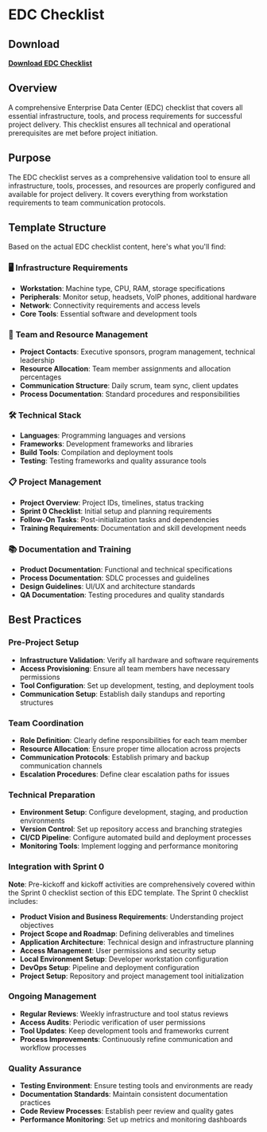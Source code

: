# EDC Checklist

## Download

**[Download EDC Checklist](https://tinyurl.com/EDC-checklist)**

## Overview

A comprehensive Enterprise Data Center (EDC) checklist that covers all essential infrastructure, tools, and process requirements for successful project delivery. This checklist ensures all technical and operational prerequisites are met before project initiation.

## Purpose

The EDC checklist serves as a comprehensive validation tool to ensure all infrastructure, tools, processes, and resources are properly configured and available for project delivery. It covers everything from workstation requirements to team communication protocols.

## Template Structure

Based on the actual EDC checklist content, here's what you'll find:

### 🖥️ **Infrastructure Requirements**
- **Workstation**: Machine type, CPU, RAM, storage specifications
- **Peripherals**: Monitor setup, headsets, VoIP phones, additional hardware
- **Network**: Connectivity requirements and access levels
- **Core Tools**: Essential software and development tools

### 👥 **Team and Resource Management**
- **Project Contacts**: Executive sponsors, program management, technical leadership
- **Resource Allocation**: Team member assignments and allocation percentages
- **Communication Structure**: Daily scrum, team sync, client updates
- **Process Documentation**: Standard procedures and responsibilities

### 🛠️ **Technical Stack**
- **Languages**: Programming languages and versions
- **Frameworks**: Development frameworks and libraries
- **Build Tools**: Compilation and deployment tools
- **Testing**: Testing frameworks and quality assurance tools

### 📋 **Project Management**
- **Project Overview**: Project IDs, timelines, status tracking
- **Sprint 0 Checklist**: Initial setup and planning requirements
- **Follow-On Tasks**: Post-initialization tasks and dependencies
- **Training Requirements**: Documentation and skill development needs

### 📚 **Documentation and Training**
- **Product Documentation**: Functional and technical specifications
- **Process Documentation**: SDLC processes and guidelines
- **Design Guidelines**: UI/UX and architecture standards
- **QA Documentation**: Testing procedures and quality standards

## Best Practices

### **Pre-Project Setup**
- **Infrastructure Validation**: Verify all hardware and software requirements
- **Access Provisioning**: Ensure all team members have necessary permissions
- **Tool Configuration**: Set up development, testing, and deployment tools
- **Communication Setup**: Establish daily standups and reporting structures

### **Team Coordination**
- **Role Definition**: Clearly define responsibilities for each team member
- **Resource Allocation**: Ensure proper time allocation across projects
- **Communication Protocols**: Establish primary and backup communication channels
- **Escalation Procedures**: Define clear escalation paths for issues

### **Technical Preparation**
- **Environment Setup**: Configure development, staging, and production environments
- **Version Control**: Set up repository access and branching strategies
- **CI/CD Pipeline**: Configure automated build and deployment processes
- **Monitoring Tools**: Implement logging and performance monitoring

### **Integration with Sprint 0**

**Note**: Pre-kickoff and kickoff activities are comprehensively covered within the Sprint 0 checklist section of this EDC template. The Sprint 0 checklist includes:

- **Product Vision and Business Requirements**: Understanding project objectives
- **Project Scope and Roadmap**: Defining deliverables and timelines
- **Application Architecture**: Technical design and infrastructure planning
- **Access Management**: User permissions and security setup
- **Local Environment Setup**: Developer workstation configuration
- **DevOps Setup**: Pipeline and deployment configuration
- **Project Setup**: Repository and project management tool initialization

### **Ongoing Management**
- **Regular Reviews**: Weekly infrastructure and tool status reviews
- **Access Audits**: Periodic verification of user permissions
- **Tool Updates**: Keep development tools and frameworks current
- **Process Improvements**: Continuously refine communication and workflow processes

### **Quality Assurance**
- **Testing Environment**: Ensure testing tools and environments are ready
- **Documentation Standards**: Maintain consistent documentation practices
- **Code Review Processes**: Establish peer review and quality gates
- **Performance Monitoring**: Set up metrics and monitoring dashboards
